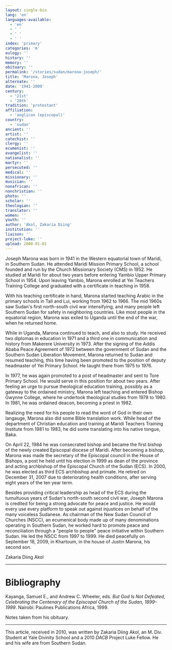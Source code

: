 ```yaml
---
layout: single-bio
lang: 'en'
languages-available:
  - 'en'
  - ' '
  - ' '
  - ' '
index: 'primary'
categories: 'm'
eulogy: ''
history: ''
memory: ''
obituary: ''
permalink: '/stories/sudan/marona-joseph/'
title: 'Marona, Joseph'
alternate: ''
date: '1941-2009'
century:
  - '21st'
  - '20th'
tradition: 'protestant'
affiliation:
  - 'anglican (episcopal)'
country:
  - 'sudan'
ancient: ''
artist: ''
catechist: ''
clergy: ''
ecumenist: ''
evangelist: ''
nationalist: ''
martyr: ''
persecuted: ''
medical: ''
missionary: ''
musician: ''
nonafrican: ''
nonchristian: ''
photo: ''
scholar: ''
theologian: ''
translator: ''
women: ''
youth: ''
author: 'Akol, Zakaria Diing'
institution: ''
liaison: ''
project-luke: ''
upload: 2000-01-01
---
```



Joseph Marona was born in 1941 in the Western equatorial town of Maridi, in Southern Sudan. He attended Maridi Mission Primary School, a school founded and run by the Church Missionary Society (CMS) in 1952. He studied at Maridi for about two years before entering Yambio Upper Primary School in 1954. Upon leaving Yambio, Marona enrolled at Yei Teachers Training College and graduated with a certificate in teaching in 1958.

With his teaching certificate in hand, Marona started teaching Arabic in the primary schools in Tali and Lui, working from 1962 to 1966. The mid 1960s saw Sudan's first north-south civil war intensifying, and many people left Southern Sudan for safety in neighboring countries. Like most people in the equatorial region, Marona was exiled to Uganda until the end of the war, when he returned home.

While in Uganda, Marona continued to teach, and also to study. He received two diplomas in education in 1971 and a third one in communication and history from Makerere University in 1973. After the signing of the Addis Ababa Peace Agreement of 1972 between the government of Sudan and the Southern Sudan Liberation Movement, Marona returned to Sudan and resumed teaching, this time having been promoted to the position of deputy headmaster of Yei Primary School. He taught there from 1975 to 1976.

In 1977, he was again promoted to a post of headmaster and sent to Tore Primary School. He would serve in this position for about two years. After feeling an urge to pursue theological education training, possibly as a gateway to the ordained ministry, Marona left teaching and entered Bishop Gwynne College, where he undertook theological studies from 1978 to 1980. In 1981, he was ordained deacon, becoming a priest in 1982.

Realizing the need for his people to read the word of God in their own langauge, Marona also did some Bible translation work. While head of the department of Christian education and training at Maridi Teachers Training Institute from 1981 to 1983, he did some translating into his native tongue, Baka.

On April 22, 1984 he was consecrated bishop and became the first bishop of the newly created Episcopal diocese of Maridi. After becoming a bishop, Marona was made the secretary of the Episcopal council in the House of Bishops, a post he held until his election in 1999 as dean of the province and acting archbishop of the Episcopal Church of the Sudan (ECS). In 2000, he was elected as third ECS archbishop and primate. He retired on December 31, 2007 due to deteriorating health conditions, after serving eight years of the ten year term.

Besides providing critical leadership as head of the ECS during the tumultuous years of Sudan's north-south second civil war, Joseph Marona is credited for being a strong advocate for peace and justice. He would every use every platform to speak out against injustices on behalf of the many voiceless Sudanese. As chairman of the New Sudan Council of Churches (NSCC), an ecumenical body made up of many denominations operating in Southern Sudan, he worked hard to promote peace and reconciliation through a "people to people" peace initiative within Southern Sudan. He led the NSCC from 1997 to 1999. He died peacefully on September 18, 2009, in Khartoum, in the house of Justin Marona, his second son.

Zakaria Diing Akol

---

# Bibliography

Kayanga, Samuel E., and Andrew C. Wheeler, eds. *But God Is Not Defeated, Celebrating the Centenary of the Episcopal Church of the Sudan, 1899-1999*. Nairobi: Paulines Publications Africa, 1999.

Notes taken from his obituary.

---

This article, received in 2010, was written by Zakaria Diing Akol, an M. Div. Student at Yale Divinity School and  a 2010 *DACB* Project Luke Fellow. He and his wife are from Southern Sudan.